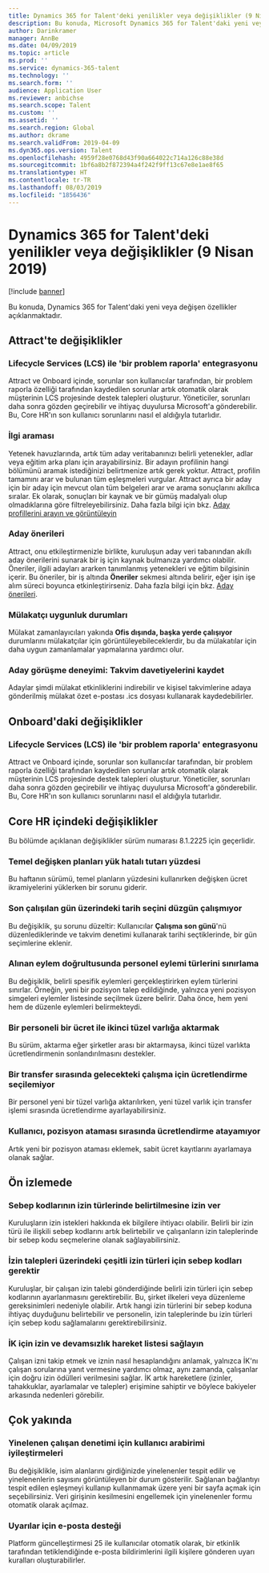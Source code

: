 ```yaml
---
title: Dynamics 365 for Talent'deki yenilikler veya değişiklikler (9 Nisan 2019)
description: Bu konuda, Microsoft Dynamics 365 for Talent'daki yeni veya değişen özellikler açıklanmaktadır.
author: Darinkramer
manager: AnnBe
ms.date: 04/09/2019
ms.topic: article
ms.prod: ''
ms.service: dynamics-365-talent
ms.technology: ''
ms.search.form: ''
audience: Application User
ms.reviewer: anbichse
ms.search.scope: Talent
ms.custom: ''
ms.assetid: ''
ms.search.region: Global
ms.author: dkrame
ms.search.validFrom: 2019-04-09
ms.dyn365.ops.version: Talent
ms.openlocfilehash: 4959f28e0768d43f90a664022c714a126c88e38d
ms.sourcegitcommit: 1bf6a8b2f872394a4f242f9ff13c67e8e1ae8f65
ms.translationtype: HT
ms.contentlocale: tr-TR
ms.lasthandoff: 08/03/2019
ms.locfileid: "1856436"
---
```

# <a name="whats-new-or-changed-in-dynamics-365-for-talent-april-9-2019"></a>Dynamics 365 for Talent'deki yenilikler veya değişiklikler (9 Nisan 2019)

[!include [banner](includes/banner.md)]

Bu konuda, Dynamics 365 for Talent'daki yeni veya değişen özellikler açıklanmaktadır.

## <a name="changes-in-attract"></a>Attract'te değişiklikler

### <a name="lifecycle-services-lcs-integration-with-report-a-problem"></a>Lifecycle Services (LCS) ile 'bir problem raporla' entegrasyonu
Attract ve Onboard içinde, sorunlar son kullanıcılar tarafından, bir problem raporla özelliği tarafından kaydedilen sorunlar artık otomatik olarak müşterinin LCS projesinde destek talepleri oluşturur. Yöneticiler, sorunları daha sonra gözden geçirebilir ve ihtiyaç duyulursa Microsoft'a gönderebilir. Bu, Core HR'ın son kullanıcı sorunlarını nasıl el aldığıyla tutarlıdır.

### <a name="relevance-search"></a>İlgi araması
Yetenek havuzlarında, artık tüm aday veritabanınızı belirli yetenekler, adlar veya eğitim arka planı için arayabilirsiniz. Bir adayın profilinin hangi bölümünü aramak istediğinizi belirtmenize artık gerek yoktur. Attract, profilin tamamını arar ve bulunan tüm eşleşmeleri vurgular. Attract ayrıca bir aday için bir aday için mevcut olan tüm belgeleri arar ve arama sonuçlarını akıllıca sıralar. Ek olarak, sonuçları bir kaynak ve bir gümüş madalyalı olup olmadıklarına göre filtreleyebilirsiniz. Daha fazla bilgi için bkz. [Aday profillerini arayın ve görüntüleyin](https://docs.microsoft.com/dynamics365/unified-operations/talent/attract-talent-pools#search-and-view-candidate-profiles)

### <a name="prospect-recommendations"></a>Aday önerileri
Attract, onu etkileştirmenizle birlikte, kuruluşun aday veri tabanından akıllı aday önerilerini sunarak bir iş için kaynak bulmanıza yardımcı olabilir. Öneriler, ilgili adayları ararken tanımlanmış yetenekleri ve eğitim bilgisinin içerir. Bu öneriler, bir iş altında **Öneriler** sekmesi altında belirir, eğer işin işe alım süreci boyunca etkinleştirirseniz. Daha fazla bilgi için bkz. [Aday önerileri](https://docs.microsoft.com/dynamics365/unified-operations/talent/intelligent-recommendations#prospect-recommendations).

### <a name="interviewer-availability-statuses"></a>Mülakatçı uygunluk durumları
Mülakat zamanlayıcıları yakında **Ofis dışında, başka yerde çalışıyor** durumlarını mülakatçılar için görüntüleyebileceklerdir, bu da mülakatılar için daha uygun zamanlamalar yapmalarına yardımcı olur.

### <a name="candidate-interview-experience-save-calendar-invites"></a>Aday görüşme deneyimi: Takvim davetiyelerini kaydet
Adaylar şimdi mülakat etkinliklerini indirebilir ve kişisel takvimlerine adaya gönderilmiş mülakat özet e-postası .ics dosyası kullanarak kaydedebilirler.

## <a name="changes-in-onboard"></a>Onboard'daki değişiklikler

### <a name="lifecycle-services-lcs-integration-with-report-a-problem"></a>Lifecycle Services (LCS) ile 'bir problem raporla' entegrasyonu
Attract ve Onboard içinde, sorunlar son kullanıcılar tarafından, bir problem raporla özelliği tarafından kaydedilen sorunlar artık otomatik olarak müşterinin LCS projesinde destek talepleri oluşturur. Yöneticiler, sorunları daha sonra gözden geçirebilir ve ihtiyaç duyulursa Microsoft'a gönderebilir. Bu, Core HR'ın son kullanıcı sorunlarını nasıl el aldığıyla tutarlıdır.

## <a name="changes-in-core-hr"></a>Core HR içindeki değişiklikler
Bu bölümde açıklanan değişiklikler sürüm numarası 8.1.2225 için geçerlidir.

### <a name="percent-of-basis-variable-plans-load-incorrect-amount"></a>Temel değişken planları yük hatalı tutarı yüzdesi
Bu haftanın sürümü, temel planların yüzdesini kullanırken değişken ücret ikramiyelerini yüklerken bir sorunu giderir.
 
### <a name="date-picker-on-last-day-worked-doesnt-work-correctly"></a>Son çalışılan gün üzerindeki tarih seçini düzgün çalışmıyor
Bu değişiklik, şu sorunu düzeltir: Kullanıcılar **Çalışma son günü**'nü düzenlediklerinde ve takvim denetimi kullanarak tarihi seçtiklerinde, bir gün seçimlerine eklenir.

###  <a name="limit-personnel-action-types-by-the-action-taken"></a>Alınan eylem doğrultusunda personel eylemi türlerini sınırlama
Bu değişiklik, belirli spesifik eylemleri gerçekleştirirken eylem türlerini sınırlar. Örneğin, yeni bir pozisyon talep edildiğinde, yalnızca yeni pozisyon simgeleri eylemler listesinde seçilmek üzere belirir. Daha önce, hem yeni hem de düzenle eylemleri belirmekteydi. 

### <a name="transferring-an-employee-with-compensation-in-a-second-legal-entity"></a>Bir personeli bir ücret ile ikinci tüzel varlığa aktarmak
Bu sürüm, aktarma eğer şirketler arası bir aktarmaysa, ikinci tüzel varlıkta ücretlendirmenin sonlandırılmasını destekler.

### <a name="unable-to-select-compensation-for-a-future-employment-during-a-transfer"></a>Bir transfer sırasında gelecekteki çalışma için ücretlendirme seçilemiyor
Bir personel yeni bir tüzel varlığa aktarılırken, yeni tüzel varlık için transfer işlemi sırasında ücretlendirme ayarlayabilirsiniz.

### <a name="user-isnt-able-to-assign-compensation-during-position-assignment"></a>Kullanıcı, pozisyon ataması sırasında ücretlendirme atayamıyor
Artık yeni bir pozisyon ataması eklemek, sabit ücret kayıtlarını ayarlamaya olanak sağlar. 

## <a name="in-preview"></a>Ön izlemede

### <a name="allow-reason-codes-to-be-specified-on-leave-types"></a>Sebep kodlarının izin türlerinde belirtilmesine izin ver
Kuruluşların izin istekleri hakkında ek bilgilere ihtiyacı olabilir. Belirli bir izin türü ile ilişkili sebep kodlarını artık belirtebilir ve çalışanların izin taleplerinde bir sebep kodu seçmelerine olanak sağlayabilirsiniz.

### <a name="require-reason-codes-for-certain-leave-types-on-time-off-requests"></a>İzin talepleri üzerindeki çeşitli izin türleri için sebep kodları gerektir
Kuruluşlar, bir çalışan izin talebi gönderdiğinde belirli izin türleri için sebep kodlarının ayarlanmasını gerektirebilir. Bu, şirket ilkeleri veya düzenleme gereksinimleri nedeniyle olabilir. Artık hangi izin türlerini bir sebep koduna ihtiyaç duyduğunu belirtebilir ve personelin, izin taleplerinde bu izin türleri için sebep kodu sağlamalarını gerektirebilirsiniz.

### <a name="provide-leave-and-absence-transaction-list-for-hr"></a>İK için izin ve devamsızlık hareket listesi sağlayın
Çalışan izni takip etmek ve iznin nasıl hesaplandığını anlamak, yalnızca İK'nı çalışan sorularına yanıt vermesine yardımcı olmaz, aynı zamanda, çalışanlar için doğru izin ödülleri verilmesini sağlar. İK artık hareketlere (izinler, tahakkuklar, ayarlamalar ve talepler) erişimine sahiptir ve böylece bakiyeler arkasında nedenleri görebilir. 

## <a name="coming-soon"></a>Çok yakında

### <a name="improvements-to-the-user-interface-for-duplicate-employee-check"></a>Yinelenen çalışan denetimi için kullanıcı arabirimi iyileştirmeleri
Bu değişiklikle, isim alanlarını girdiğinizde yinelenenler tespit edilir ve yinelenenlerin sayısını görüntüleyen bir durum gösterilir. Sağlanan bağlantıyı tespit edilen eşleşmeyi kullanıp kullanmamak üzere yeni bir sayfa açmak için seçebilirsiniz. Veri girişinin kesilmesini engellemek için yinelenenler formu otomatik olarak açılmaz.

###  <a name="email-support-for-alerts"></a>Uyarılar için e-posta desteği
Platform güncelleştirmesi 25 ile kullanıcılar otomatik olarak, bir etkinlik tarafından tetiklendiğinde e-posta bildirimlerini ilgili kişilere gönderen uyarı kuralları oluşturabilirler. 
